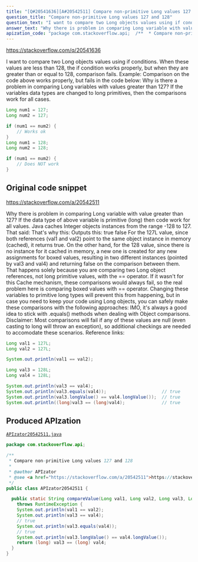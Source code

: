 ```yaml
---
title: "[Q#20541636][A#20542511] Compare non-primitive Long values 127 and 128"
question_title: "Compare non-primitive Long values 127 and 128"
question_text: "I want to compare two Long objects values using if conditions. When these values are less than 128, the if condition works properly, but when they are greater than or equal to 128, comparison fails. Example: Comparison on the code above works properly, but fails in the code below: Why is there a problem in comparing Long variables with values greater than 127? If the variables data types are changed to long primitives, then the comparisons work for all cases."
answer_text: "Why there is problem in comparing Long variable with value greater than 127? If the data type of above variable is primitive (long) then code work for all values. Java caches Integer objects instances from the range -128 to 127. That said: That's why this: Outputs this: true   false For the 127L value, since both references (val1 and val2) point to the same object instance in memory (cached), it returns true. On the other hand, for the 128 value, since there is no instance for it cached in memory, a new one is created for any new assignments for boxed values, resulting in two different instances (pointed by val3 and val4) and returning false on the comparison between them. That happens solely because you are comparing two Long object references, not long primitive values, with the == operator. If it wasn't for this Cache mechanism, these comparisons would always fail, so the real problem here is comparing boxed values with == operator. Changing these variables to primitive long types will prevent this from happening, but in case you need to keep your code using Long objects, you can safely make these comparisons with the following approaches: IMO, it's always a good idea to stick with .equals() methods when dealing with Object comparisons. Disclaimer: Most comparisons will fail if any of these values are null (even casting to long will throw an exception), so additional checkings are needed to accomodate these scenarios. Reference links:"
apization_code: "package com.stackoverflow.api;  /**  * Compare non-primitive Long values 127 and 128  *  * @author APIzator  * @see <a href=\"https://stackoverflow.com/a/20542511\">https://stackoverflow.com/a/20542511</a>  */ public class APIzator20542511 {    public static String compareValue(Long val1, Long val2, Long val3, Long val4)     throws RuntimeException {     System.out.println(val1 == val2);     System.out.println(val3 == val4);     // true     System.out.println(val3.equals(val4));     // true     System.out.println(val3.longValue() == val4.longValue());     return (long) val3 == (long) val4;   } }"
---
```


https://stackoverflow.com/q/20541636

I want to compare two Long objects values using if conditions. When these values are less than 128, the if condition works properly, but when they are greater than or equal to 128, comparison fails.
Example:
Comparison on the code above works properly, but fails in the code below:
Why is there a problem in comparing Long variables with values greater than 127? If the variables data types are changed to long primitives, then the comparisons work for all cases.


```java
Long num1 = 127;
Long num2 = 127;

if (num1 == num2) {
    // Works ok
}
Long num1 = 128;
Long num2 = 128;

if (num1 == num2) {
    // Does NOT work
}
```


## Original code snippet

https://stackoverflow.com/a/20542511

Why there is problem in comparing Long variable with value greater than 127? If the data type of above variable is primitive (long) then code work for all values.
Java caches Integer objects instances from the range -128 to 127. That said:
That&#x27;s why this:
Outputs this:
true
  false
For the 127L value, since both references (val1 and val2) point to the same object instance in memory (cached), it returns true.
On the other hand, for the 128 value, since there is no instance for it cached in memory, a new one is created for any new assignments for boxed values, resulting in two different instances (pointed by val3 and val4) and returning false on the comparison between them.
That happens solely because you are comparing two Long object references, not long primitive values, with the == operator. If it wasn&#x27;t for this Cache mechanism, these comparisons would always fail, so the real problem here is comparing boxed values with == operator.
Changing these variables to primitive long types will prevent this from happening, but in case you need to keep your code using Long objects, you can safely make these comparisons with the following approaches:
IMO, it&#x27;s always a good idea to stick with .equals() methods when dealing with Object comparisons.
Disclaimer: Most comparisons will fail if any of these values are null (even casting to long will throw an exception), so additional checkings are needed to accomodate these scenarios.
Reference links:

```java
Long val1 = 127L;
Long val2 = 127L;

System.out.println(val1 == val2);

Long val3 = 128L;
Long val4 = 128L;

System.out.println(val3 == val4);
System.out.println(val3.equals(val4));                     // true
System.out.println(val3.longValue() == val4.longValue());  // true
System.out.println((long)val3 == (long)val4);              // true
```

## Produced APIzation

[`APIzator20542511.java`](https://github.com/pasqualesalza/apization-temp-data/raw/master/apizations/java/APIzator20542511.java)

```java
package com.stackoverflow.api;

/**
 * Compare non-primitive Long values 127 and 128
 *
 * @author APIzator
 * @see <a href="https://stackoverflow.com/a/20542511">https://stackoverflow.com/a/20542511</a>
 */
public class APIzator20542511 {

  public static String compareValue(Long val1, Long val2, Long val3, Long val4)
    throws RuntimeException {
    System.out.println(val1 == val2);
    System.out.println(val3 == val4);
    // true
    System.out.println(val3.equals(val4));
    // true
    System.out.println(val3.longValue() == val4.longValue());
    return (long) val3 == (long) val4;
  }
}

```